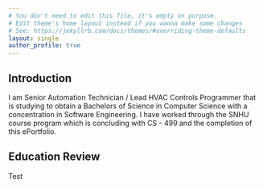 ```yaml
---
# You don't need to edit this file, it's empty on purpose.
# Edit theme's home layout instead if you wanna make some changes
# See: https://jekyllrb.com/docs/themes/#overriding-theme-defaults
layout: single
author_profile: true
---
```


## Introduction
I am Senior Automation Technician / Lead HVAC Controls Programmer that is studying to obtain a Bachelors of Science in Computer Science with a concentration in Software Engineering. I have worked through the SNHU course program which is concluding with CS - 499 and the completion of this ePortfolio.

## Education Review
Test
